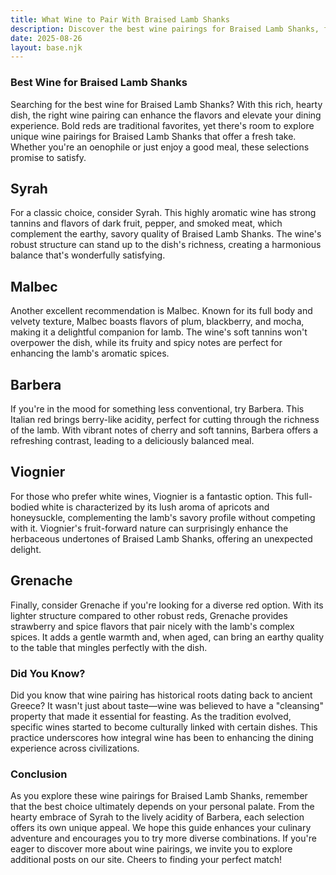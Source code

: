 ```yaml
---  
title: What Wine to Pair With Braised Lamb Shanks  
description: Discover the best wine pairings for Braised Lamb Shanks, from bold reds to crisp whites.  
date: 2025-08-26  
layout: base.njk  
---
```


### Best Wine for Braised Lamb Shanks

Searching for the best wine for Braised Lamb Shanks? With this rich, hearty dish, the right wine pairing can enhance the flavors and elevate your dining experience. Bold reds are traditional favorites, yet there's room to explore unique wine pairings for Braised Lamb Shanks that offer a fresh take. Whether you're an oenophile or just enjoy a good meal, these selections promise to satisfy.

## Syrah

For a classic choice, consider Syrah. This highly aromatic wine has strong tannins and flavors of dark fruit, pepper, and smoked meat, which complement the earthy, savory quality of Braised Lamb Shanks. The wine's robust structure can stand up to the dish's richness, creating a harmonious balance that's wonderfully satisfying.

## Malbec

Another excellent recommendation is Malbec. Known for its full body and velvety texture, Malbec boasts flavors of plum, blackberry, and mocha, making it a delightful companion for lamb. The wine's soft tannins won't overpower the dish, while its fruity and spicy notes are perfect for enhancing the lamb's aromatic spices.

## Barbera

If you're in the mood for something less conventional, try Barbera. This Italian red brings berry-like acidity, perfect for cutting through the richness of the lamb. With vibrant notes of cherry and soft tannins, Barbera offers a refreshing contrast, leading to a deliciously balanced meal.

## Viognier

For those who prefer white wines, Viognier is a fantastic option. This full-bodied white is characterized by its lush aroma of apricots and honeysuckle, complementing the lamb's savory profile without competing with it. Viognier's fruit-forward nature can surprisingly enhance the herbaceous undertones of Braised Lamb Shanks, offering an unexpected delight.

## Grenache

Finally, consider Grenache if you're looking for a diverse red option. With its lighter structure compared to other robust reds, Grenache provides strawberry and spice flavors that pair nicely with the lamb's complex spices. It adds a gentle warmth and, when aged, can bring an earthy quality to the table that mingles perfectly with the dish.

### Did You Know?

Did you know that wine pairing has historical roots dating back to ancient Greece? It wasn't just about taste—wine was believed to have a "cleansing" property that made it essential for feasting. As the tradition evolved, specific wines started to become culturally linked with certain dishes. This practice underscores how integral wine has been to enhancing the dining experience across civilizations.

### Conclusion

As you explore these wine pairings for Braised Lamb Shanks, remember that the best choice ultimately depends on your personal palate. From the hearty embrace of Syrah to the lively acidity of Barbera, each selection offers its own unique appeal. We hope this guide enhances your culinary adventure and encourages you to try more diverse combinations. If you're eager to discover more about wine pairings, we invite you to explore additional posts on our site. Cheers to finding your perfect match!